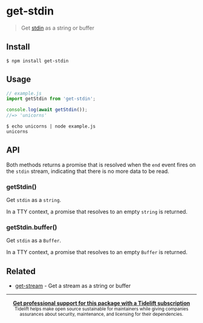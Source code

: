 # get-stdin

> Get [stdin](https://nodejs.org/api/process.html#process_process_stdin) as a string or buffer

## Install

```
$ npm install get-stdin
```

## Usage

```js
// example.js
import getStdin from 'get-stdin';

console.log(await getStdin());
//=> 'unicorns'
```

```
$ echo unicorns | node example.js
unicorns
```

## API

Both methods returns a promise that is resolved when the `end` event fires on the `stdin` stream, indicating that there is no more data to be read.

### getStdin()

Get `stdin` as a `string`.

In a TTY context, a promise that resolves to an empty `string` is returned.

### getStdin.buffer()

Get `stdin` as a `Buffer`.

In a TTY context, a promise that resolves to an empty `Buffer` is returned.

## Related

- [get-stream](https://github.com/sindresorhus/get-stream) - Get a stream as a string or buffer

---

<div align="center">
	<b>
		<a href="https://tidelift.com/subscription/pkg/npm-get-stdin?utm_source=npm-get-stdin&utm_medium=referral&utm_campaign=readme">Get professional support for this package with a Tidelift subscription</a>
	</b>
	<br>
	<sub>
		Tidelift helps make open source sustainable for maintainers while giving companies<br>assurances about security, maintenance, and licensing for their dependencies.
	</sub>
</div>
